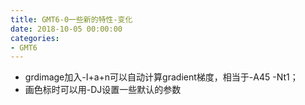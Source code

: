 ```yaml
---
title: GMT6-0一些新的特性-变化
date: 2018-10-05 00:00:00
categories:
- GMT6
---
```

- grdimage加入-I+a+n可以自动计算gradient梯度，相当于-A45 -Nt1；
- 画色标时可以用-DJ设置一些默认的参数
